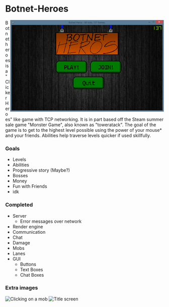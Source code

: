 # Botnet-Heroes

<img height="290" width="488" src="https://raw.githubusercontent.com/RedInquisitive/Botnet-Heroes/master/Botnet%20Heros/pic/title.png" alt="Title screen" title="Botnet Heros" align="right" />

Botnet heroes is a "Clicker Heroes" like game with TCP networking. It is in part based off the Steam summer sale game "Monster Game", also known as "toweratack". The goal of the game is to get to the highest level possible using the power of your mouse* and your friends. Abilities help traverse levels quicker if used skillfully.

### Goals
* Levels
* Abilities
* Progressive story (Maybe?)
* Bosses
* Money
* Fun with Friends
* idk

### Completed
* Server
  * Error messages over network
* Render engine
* Communication
* Chat
* Damage
* Mobs
* Lanes
* GUI
  * Buttons
  * Text Boxes
  * Chat Boxes
  
### Extra images
<img src="https://raw.githubusercontent.com/RedInquisitive/Botnet-Heros/master/Botnet%20Heroes/pic/clicking.png" alt="Clicking on a mob" align="auto" />
<img src="https://raw.githubusercontent.com/RedInquisitive/Botnet-Heros/master/Botnet%20Heroes/pic/server.png" alt="Title screen" align="auto" />
